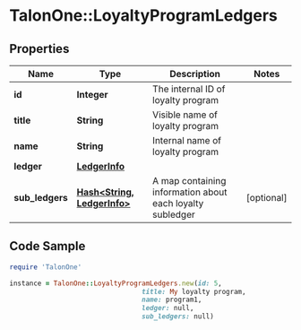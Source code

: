 # TalonOne::LoyaltyProgramLedgers

## Properties

Name | Type | Description | Notes
------------ | ------------- | ------------- | -------------
**id** | **Integer** | The internal ID of loyalty program | 
**title** | **String** | Visible name of loyalty program | 
**name** | **String** | Internal name of loyalty program | 
**ledger** | [**LedgerInfo**](LedgerInfo.md) |  | 
**sub_ledgers** | [**Hash&lt;String, LedgerInfo&gt;**](LedgerInfo.md) | A map containing information about each loyalty subledger | [optional] 

## Code Sample

```ruby
require 'TalonOne'

instance = TalonOne::LoyaltyProgramLedgers.new(id: 5,
                                 title: My loyalty program,
                                 name: program1,
                                 ledger: null,
                                 sub_ledgers: null)
```


